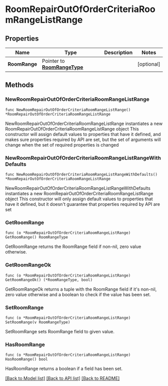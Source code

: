 # RoomRepairOutOfOrderCriteriaRoomRangeListRange

## Properties

Name | Type | Description | Notes
------------ | ------------- | ------------- | -------------
**RoomRange** | Pointer to [**RoomRangeType**](RoomRangeType.md) |  | [optional] 

## Methods

### NewRoomRepairOutOfOrderCriteriaRoomRangeListRange

`func NewRoomRepairOutOfOrderCriteriaRoomRangeListRange() *RoomRepairOutOfOrderCriteriaRoomRangeListRange`

NewRoomRepairOutOfOrderCriteriaRoomRangeListRange instantiates a new RoomRepairOutOfOrderCriteriaRoomRangeListRange object
This constructor will assign default values to properties that have it defined,
and makes sure properties required by API are set, but the set of arguments
will change when the set of required properties is changed

### NewRoomRepairOutOfOrderCriteriaRoomRangeListRangeWithDefaults

`func NewRoomRepairOutOfOrderCriteriaRoomRangeListRangeWithDefaults() *RoomRepairOutOfOrderCriteriaRoomRangeListRange`

NewRoomRepairOutOfOrderCriteriaRoomRangeListRangeWithDefaults instantiates a new RoomRepairOutOfOrderCriteriaRoomRangeListRange object
This constructor will only assign default values to properties that have it defined,
but it doesn't guarantee that properties required by API are set

### GetRoomRange

`func (o *RoomRepairOutOfOrderCriteriaRoomRangeListRange) GetRoomRange() RoomRangeType`

GetRoomRange returns the RoomRange field if non-nil, zero value otherwise.

### GetRoomRangeOk

`func (o *RoomRepairOutOfOrderCriteriaRoomRangeListRange) GetRoomRangeOk() (*RoomRangeType, bool)`

GetRoomRangeOk returns a tuple with the RoomRange field if it's non-nil, zero value otherwise
and a boolean to check if the value has been set.

### SetRoomRange

`func (o *RoomRepairOutOfOrderCriteriaRoomRangeListRange) SetRoomRange(v RoomRangeType)`

SetRoomRange sets RoomRange field to given value.

### HasRoomRange

`func (o *RoomRepairOutOfOrderCriteriaRoomRangeListRange) HasRoomRange() bool`

HasRoomRange returns a boolean if a field has been set.


[[Back to Model list]](../README.md#documentation-for-models) [[Back to API list]](../README.md#documentation-for-api-endpoints) [[Back to README]](../README.md)


